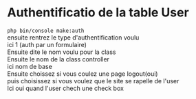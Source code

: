 # Authentificatio de la table User
`php bin/console make:auth`\
ensuite rentrez le type d'authentification voulu\
ici 1 (auth par un formulaire)\
Ensuite dite le nom voulu pour la class\
Ensuite le nom de la class controller\
ici nom de base\
Ensuite choissez si vous coulez une page logout(oui)\
puis choisissez si vous voulez que le site se rapelle de l'user \
Ici oui quand l'user chech une check box



